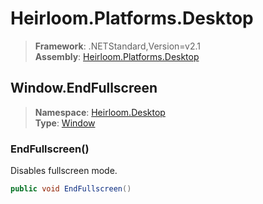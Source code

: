 # Heirloom.Platforms.Desktop

> **Framework**: .NETStandard,Version=v2.1  
> **Assembly**: [Heirloom.Platforms.Desktop][0]  

## Window.EndFullscreen

> **Namespace**: [Heirloom.Desktop][0]  
> **Type**: [Window][1]  

### EndFullscreen()

Disables fullscreen mode.

```cs
public void EndFullscreen()
```

[0]: ../Heirloom.Platforms.Desktop.md
[1]: Heirloom.Desktop.Window.md
